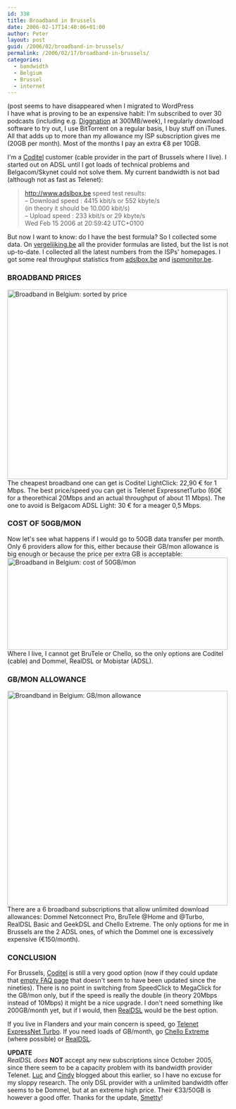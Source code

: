 ```yaml
---
id: 338
title: Broadband in Brussels
date: 2006-02-17T14:40:06+01:00
author: Peter
layout: post
guid: /2006/02/broadband-in-brussels/
permalink: /2006/02/17/broadband-in-brussels/
categories:
  - bandwidth
  - Belgium
  - Brussel
  - internet
---
```

(post seems to have disappeared when I migrated to WordPress  
I have what is proving to be an expensive habit: I'm subscribed to over 30 podcasts (including e.g. <a href="http://revision3.com/diggnation" target="_blank">Diggnation</a> at 300MB/week), I regularly download software to try out, I use BitTorrent on a regular basis, I buy stuff on iTunes. All that adds up to more than my allowance my ISP subscription gives me (20GB per month). Most of the months I pay an extra &euro;8 per 10GB.

I'm a <a href="http://www.coditel.be/" target="_blank">Coditel</a> customer (cable provider in the part of Brussels where I live). I started out on ADSL until I got loads of technical problems and Belgacom/Skynet could not solve them. My current bandwidth is not bad (although not as fast as Telenet):

> <a href="http://www.adslbox.be" target="_blank">http://www.adslbox.be</a> speed test results:  
> &#8211; Download speed : 4415 kbit/s or 552 kbyte/s  
> (in theory it should be 10.000 kbit/s)  
> &#8211; Upload speed : 233 kbit/s or 29 kbyte/s  
> Wed Feb 15 2006 at 20:59:42 UTC+0100

But now I want to know: do I have the best formula? So I collected some data. On <a href="http://www.vergelijking.be/internet/breedband.php" target="_blank">vergelijking.be</a> all the provider formulas are listed, but the list is not up-to-date. I collected all the latest numbers from the ISPs' homepages. I got some real throughput statistics from <a href="http://www.adslbox.be" target="_blank">adslbox.be</a> and <a href="http://www.ispmonitor.be/" target="_blank">ispmonitor.be</a>.

### BROADBAND PRICES

[<img  src="http://static.flickr.com/31/100186776_e4ca7694bb.jpg" width="500" height="430" alt="Broadband in Belgium: sorted by price" />](http://www.flickr.com/photos/pforret/100186776/ "Photo Sharing")  
The cheapest broadband one can get is Coditel LightClick: 22,90 &euro; for 1 Mbps. The best price/speed you can get is Telenet ExpressnetTurbo (60&euro; for a theorethical 20Mbps and an actual throughput of about 11 Mbps). The one to avoid is Belgacom ADSL Light: 30 &euro; for a meager 0,5 Mbps.

### COST OF 50GB/MON

Now let's see what happens if I would go to 50GB data transfer per month. Only 6 providers allow for this, either because their GB/mon allowance is big enough or because the price per extra GB is acceptable:  
[<img  src="http://static.flickr.com/34/100202572_f347529599.jpg" width="500" height="209" alt="Broadband in Belgium: cost of 50GB/mon" />](http://www.flickr.com/photos/pforret/100202572/ "Photo Sharing")  
Where I live, I cannot get BruTele or Chello, so the only options are Coditel (cable) and Dommel, RealDSL or Mobistar (ADSL).

### GB/MON ALLOWANCE

[<img  src="http://static.flickr.com/30/100894746_1be89383c9.jpg" width="500" height="487" alt="Broandband in Belgium: GB/mon allowance" />](http://www.flickr.com/photos/pforret/100894746/ "Photo Sharing")  
There are a 6 broadband subscriptions that allow unlimited download allowances: Dommel Netconnect Pro, BruTele @Home and @Turbo, RealDSL Basic and GeekDSL and Chello Extreme. The only options for me in Brussels are the 2 ADSL ones, of which the Dommel one is excessively expensive (&euro;150/month).

### CONCLUSION

For Brussels, <a href="http://www.coditel.be/Default.aspx?tabid=305" target="_blank">Coditel</a> is still a very good option (now if they could update that <a href="http://www.coditel.net/ENfaq.asp" target="_blank">empty FAQ page</a> that doesn't seem to have been updated since the nineties). There is no point in switching from SpeedClick to MegaClick for the GB/mon only, but if the speed is really the double (in theory 20Mbps instead of 10Mbps) it might be a nice upgrade. I don't need something like 200GB/month yet, but if I would, then <a href="http://www.realdsl.be/broadband.php" target="_blank">RealDSL</a> would be the best option.

If you live in Flanders and your main concern is speed, go <a href="http://www.telenet.be/nl/thuis/internet/producten/expressnet_turbo/index.page" target="_blank">Telenet ExpressNet Turbo</a>. If you need loads of GB/month, go <a href="http://www.chello.be/Abonnementen/1949/19496588.html" target="_blank">Chello Extreme</a> (where possible) or <a href="http://www.realdsl.be/broadband.php" target="_blank">RealDSL</a>.

**UPDATE**  
<span style="font-style:italic;">RealDSL does </span><span style="font-weight:bold;">NOT</span> accept any new subscriptions since October 2005, since there seem to be a capacity problem with its bandwidth provider Telenet. [Luc](http://lvb.net/item/2013) and [Cindy](http://www.smetty.be/2005/12/21/goodbye-fulladslacademic-broadband) blogged about this earlier, so I have no excuse for my sloppy research. The only DSL provider with a unlimited bandwidth offer seems to be Dommel, but at an extreme high price. Their &euro;33/50GB is however a good offer. Thanks for the update, [Smetty](http://www.smetty.be)!